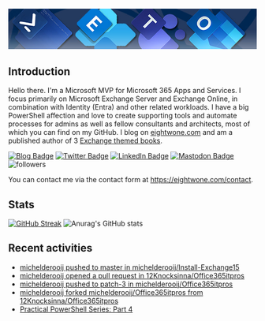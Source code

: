 ![Banner](assets/Metro_v6_Banner_GitHub.jpg)

## Introduction
Hello there. I'm a Microsoft MVP for Microsoft 365 Apps and Services. I focus primarily on Microsoft Exchange Server and Exchange Online, 
in combination with Identity (Entra) and other related workloads. I have a big PowerShell affection and love to create supporting tools
and automate processes for admins as well as fellow consultants and architects, most of which you can find on my GitHub.
I blog on <a href="https://eightwone.com">eightwone.com</a> and am a published author of 3 <a href="https://link.springer.com/book/10.1007/978-1-4842-9591-5">Exchange themed books</a>.

<a href="https://eightwone.com"><img src="https://img.shields.io/badge/-Blog-blue?style=for-the-badge&logo=wordpress&logoColor=white" alt="Blog Badge"/></a>
<a href="https://twitter.com/mderooij"><img src="https://img.shields.io/badge/Twitter-blue?style=for-the-badge&logo=twitter&logoColor=white" alt="Twitter Badge"/></a>
<a href="https://nl.linkedin.com/in/michelderooij"><img src="https://img.shields.io/badge/LinkedIn-blue?style=for-the-badge&logo=linkedin&logoColor=white" alt="LinkedIn Badge"/></a>
<a rel="me" href="https://mastodon.cloud/@mderooij"><img src="https://img.shields.io/badge/-Mastodon-blueviolet?style=for-the-badge&logo=mastodon&logoColor=white" alt="Mastodon Badge"/></a>
<img alt="followers" title="Follow me on Github" src="https://img.shields.io/github/followers/michelderooij?color=236ad3&style=for-the-badge&logo=github&label=Follow"/>

You can contact me via the contact form at https://eightwone.com/contact.

## Stats
[![GitHub Streak](https://github-readme-streak-stats.herokuapp.com?user=michelderooij&theme=github-dark-dimmed)](https://git.io/streak-stats)
![Anurag's GitHub stats](https://github-readme-stats.vercel.app/api?username=anuraghazra&show_icons=true&theme=transparent)

## Recent activities
<!-- LATESTACTIVITY:START -->
- [michelderooij pushed to master in michelderooij/Install-Exchange15](https://github.com/michelderooij/Install-Exchange15/compare/ca5a25fc04...157db310d2)
- [michelderooij opened a pull request in 12Knocksinna/Office365itpros](https://github.com/12Knocksinna/Office365itpros/pull/112)
- [michelderooij pushed to patch-3 in michelderooij/Office365itpros](https://github.com/michelderooij/Office365itpros/compare/51409e59cc...f70fd5b3c0)
- [michelderooij forked michelderooij/Office365itpros from 12Knocksinna/Office365itpros](https://github.com/michelderooij/Office365itpros)
- [Practical PowerShell Series: Part 4](https://eightwone.com/2024/05/29/practical-powershell-series-part-4/)
<!-- LATESTACTIVITY:END -->

